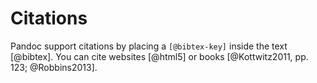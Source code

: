 # Citations

Pandoc support citations by placing a `[@bibtex-key]` inside the text [@bibtex].
You can cite websites [@html5] or books [@Kottwitz2011, pp. 123; @Robbins2013].
